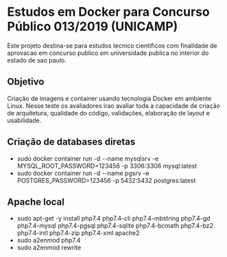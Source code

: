 # Estudos em Docker para Concurso Público 013/2019 (UNICAMP)
Este projeto destina-se para estudos tecnico cientificos com finalidade de aprovacao em concurso publico em universidade publica no interior do estado de sao paulo.

## Objetivo
Criação de imagens e container usando tecnologia Docker em ambiente Linux. Nesse teste os avaliadores irao avaliar toda a capacidade de criação de arquitetura, qualidade do código, validações, elaboração de layout e usabilidade.

## Criação de databases diretas
- sudo docker container run -d --name mysqlsrv -e MYSQL_ROOT_PASSWORD=123456 -p 3306:3306 mysql:latest
- sudo docker container run -d --name pgsrv -e POSTGRES_PASSWORD=123456 -p 5432:5432 postgres:latest

## Apache local
- sudo apt-get -y install php7.4 php7.4-cli php7.4-mbstring php7.4-gd php7.4-mysql php7.4-pgsql php7.4-sqlite php7.4-bcmath php7.4-bz2 php7.4-intl php7.4-zip php7.4-xml apache2
- sudo a2enmod php7.4
- sudo a2enmod rewrite
